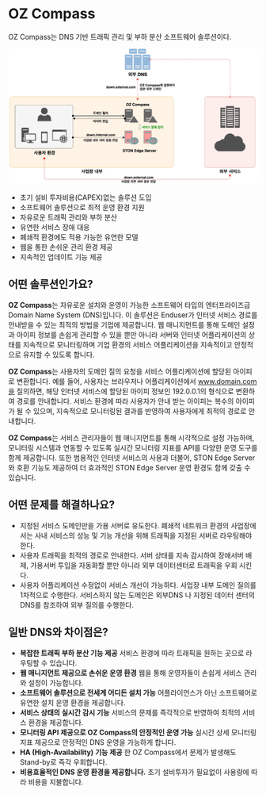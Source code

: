# OZ Compass

OZ Compass는 DNS 기반 트래픽 관리 및 부하 분산 소프트웨어 솔루션이다.



![](compass_01.png)



- 초기 설비 투자비용(CAPEX)없는 솔루션 도입
- 소프트웨어 솔루션으로 최적 운영 환경 지원
- 자유로운 트래픽 관리와 부하 분산
- 유연한 서비스 장애 대응
- 폐쇄적 환경에도 적용 가능한 유연한 모델
- 웹을 통한 손쉬운 관리 환경 제공
- 지속적인 업데이트 기능 제공



## 어떤 솔루션인가요?

**OZ Compass**는 자유로운 설치와 운영이 가능한 소프트웨어 타입의 엔터프라이즈급 Domain Name System (DNS)입니다. 이 솔루션은 Enduser가 인터넷 서비스 경로를 안내받을 수 있는 최적의 방법을 기업에 제공합니다. 웹 매니지먼트를 통해 도메인 설정과 아이피 정보를 손쉽게 관리할 수 있을 뿐만 아니라 서버와 인터넷 어플리케이션의 상태를 지속적으로 모니터링하며 기업 환경의 서비스 어플리케이션을 지속적이고 안정적으로 유지할 수 있도록 합니다.

**OZ Compass**는 사용자의 도메인 질의 요청을 서비스 어플리케이션에 할당된 아이피로 변환합니다. 예를 들어, 사용자는 브라우저나 어플리케이션에서 www.domain.com을 질의하면, 해당 인터넷 서비스에 할당된 아이피 정보인 192.0.0.1의 형식으로 변환하여 경로를 안내합니다. 서비스 환경에 따라 사용자가 안내 받는 아이피는 복수의 아이피가 될 수 있으며, 지속적으로 모니터링된 결과를 반영하여 사용자에게 최적의 경로로 안내합니다.

**OZ Compass**는 서비스 관리자들이 웹 매니지먼트를 통해 시각적으로 설정 가능하며, 모니터링 시스템과 연동할 수 있도록 실시간 모니터링 지표를 API를 다양한 운영 도구를 함께 제공합니다. 또한 범용적인 인터넷 서비스의 사용과 더불어, STON Edge Server와 호환 기능도 제공하여 더 효과적인 STON Edge Server 운영 환경도 함께 갖출 수 있습니다.



## 어떤 문제를 해결하나요?

- 지정된 서비스 도메인만을 가용 서버로 유도한다. 폐쇄적 네트워크 환경의 사업장에서는 사내 서비스의 성능 및 기능 개선을 위해 트래픽을 지정된 서버로 라우팅해야 한다.
- 사용자 트래픽을 최적의 경로로 안내한다. 서버 상태를 지속 감시하여 장애서버 배제, 가용서버 투입을 자동화할 뿐만 아니라 외부 데이터센터로 트래픽을 우회 시킨다.
- 사용자 어플리케이션 수정없이 서비스 개선이 가능하다. 사업장 내부 도메인 질의를 1차적으로 수행한다. 서비스하지 않는 도메인은 외부DNS 나 지정된 데이터 센터의 DNS를 참조하여 외부 질의를 수행한다.



## 일반 DNS와 차이점은?

- **복잡한 트래픽 부하 분산 기능 제공**
  서비스 환경에 따라 트래픽을 원하는 곳으로 라우팅할 수 있습니다.
- **웹 매니지먼트 제공으로 손쉬운 운영 환경**
  웹을 통해 운영자들이 손쉽게 서비스 관리와 설정이 가능합니다.
- **소프트웨어 솔루션으로 전세계 어디든 설치 가능**
  어플라이언스가 아닌 소프트웨어로 유연한 설치 운영 환경을 제공합니다.
- **서비스 상태의 실시간 감시 기능**
  서비스의 문제를 즉각적으로 반영하여 최적의 서비스 환경을 제공합니다.
- **모니터링 API 제공으로 OZ Compass의 안정적인 운영 가능**
  실시간 상세 모니터링 지표 제공으로 안정적인 DNS 운영을 가능하게 합니다.
- **HA (High-Availability) 기능 제공**
  한 OZ Compass에서 문제가 발생해도 Stand-by로 즉각 우회합니다.
- **비용효율적인 DNS 운영 환경을 제공합니다.**
  초기 설비투자가 필요없이 사용량에 따라 비용을 지불합니다.

